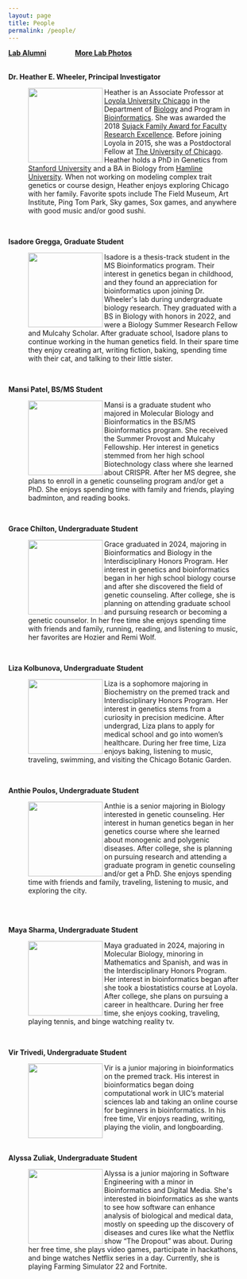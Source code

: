 ```yaml
---
layout: page
title: People
permalink: /people/
---
```

**<a href="{{ site.baseurl }}/alumni">Lab Alumni</a>**
&emsp; &emsp; &emsp;
**<a href="{{ site.baseurl }}/photos">More Lab Photos</a>**
<br>
<br>

**Dr. Heather E. Wheeler, Principal Investigator**


<figure>
    <a href="../images/hew2.jpg">
	<img src="{{ site.baseurl }}/images/hew2.jpg" width="150px" height="150px" align="left"/>
    </a>
<figcaption>
	Heather is an Associate Professor at <a href="http://luc.edu/">Loyola University Chicago</a>  in the Department of <a href="http://luc.edu/biology">Biology</a> and Program in <a href="http://luc.edu/bioinformatics/">Bioinformatics</a>. She was awarded the 2018 <a href="https://www.luc.edu/cas/thesujackawards/">Sujack Family Award for Faculty Research Excellence</a>. Before joining Loyola in 2015, she was a Postdoctoral Fellow at <a href="http://medicine.uchicago.edu/">The University of Chicago</a>. Heather holds a PhD in Genetics from <a href="http://genetics.stanford.edu/">Stanford University</a> and a BA in Biology from <a href="http://www.hamline.edu/cla/biology/">Hamline University</a>. When not working on modeling complex trait genetics or course design, Heather enjoys exploring Chicago with her family. Favorite spots include The Field Museum, Art Institute, Ping Tom Park, Sky games, Sox games, and anywhere with good music and/or good sushi.
</figcaption>
</figure>
<br>



**Isadore Gregga, Graduate Student**
<figure>
    <a href="../images/isadore.jpg">
        <img src="{{ site.baseurl }}/images/isadore.jpg" width="150px" height="150px" align="left"/>
    </a>
<figcaption>
Isadore is a thesis-track student in the MS Bioinformatics program. Their interest in genetics began in childhood, and they found an appreciation for bioinformatics upon joining Dr. Wheeler's lab during undergraduate biology research. They graduated with a BS in Biology with honors in 2022, and were a Biology Summer Research Fellow and Mulcahy Scholar. After graduate school, Isadore plans to continue working in the human genetics field. In their spare time they enjoy creating art, writing fiction, baking, spending time with their cat, and talking to their little sister.
</figcaption>
</figure>  
<br>

**Mansi Patel, BS/MS Student**

<figure>
    <a href="../images/mansi.jpg">
        <img src="{{ site.baseurl }}/images/mansi.jpg" width="150px" height="150px" align="left"/>
    </a>
<figcaption>
Mansi is a graduate student who majored in Molecular Biology and Bioinformatics in the BS/MS Bioinformatics program. She received the Summer Provost and Mulcahy Fellowship. Her interest in genetics stemmed from her high school Biotechnology class where she learned about CRISPR. After her MS degree, she plans to enroll in a genetic counseling program and/or get a PhD. She enjoys spending time with family and friends, playing badminton, and reading books.
</figcaption>
</figure>
<br>


**Grace Chilton, Undergraduate Student**
<figure>
    <a href="../images/grace.jpg">
        <img src="{{ site.baseurl }}/images/grace.jpg" width="150px" height="150px" align="left"/>
    </a>
<figcaption>
Grace graduated in 2024, majoring in Bioinformatics and Biology in the Interdisciplinary Honors Program. Her interest in genetics and bioinformatics began in her high school biology course and after she discovered the field of genetic counseling. After college, she is planning on attending graduate school and pursuing research or becoming a genetic counselor. In her free time she enjoys spending time with friends and family, running, reading, and listening to music, her favorites are Hozier and Remi Wolf. 
</figcaption>
</figure>
<br>



**Liza Kolbunova, Undergraduate Student**
<figure>
    <a href="../images/liza.jpg">
        <img src="{{ site.baseurl }}/images/liza.jpg" width="150px" height="150px" align="left"/>
    </a>
<figcaption>
Liza is a sophomore majoring in Biochemistry on the premed track and Interdisciplinary Honors Program. Her interest in genetics stems from a curiosity in precision medicine. After undergrad, Liza plans to apply for medical school and go into women’s healthcare. During her free time, Liza enjoys baking, listening to music, traveling, swimming, and visiting the Chicago Botanic Garden.
</figcaption>
</figure>
<br>


**Anthie Poulos, Undergraduate Student**
<figure>
    <a href="../images/anthie.jpg">
        <img src="{{ site.baseurl }}/images/anthie.jpg" width="150px" height="150px" align="left"/>
    </a>
<figcaption>
Anthie is a senior majoring in Biology interested in genetic counseling. Her interest in human genetics began in her genetics course where she learned about monogenic and polygenic diseases. After college, she is planning on pursuing research and attending a graduate program in genetic counseling and/or get a PhD. She enjoys spending time with friends and family, traveling, listening to music, and exploring the city.
</figcaption>
</figure>
<br>
<br>


**Maya Sharma, Undergraduate Student**

<figure>
    <a href="../images/maya.png">
        <img src="{{ site.baseurl }}/images/maya.png" width="150px" height="150px" align="left"/>
    </a>
<figcaption>
Maya graduated in 2024, majoring in Molecular Biology, minoring in Mathematics and Spanish, and was in the Interdisciplinary Honors Program. Her interest in bioinformatics began after she took a biostatistics course at Loyola. After college, she plans on pursuing a career in healthcare. During her free time, she enjoys cooking, traveling, playing tennis, and binge watching reality tv.
</figcaption>
</figure>
<br>


**Vir Trivedi, Undergraduate Student**

<figure>
    <a href="../images/vir.jpeg">
        <img src="{{ site.baseurl }}/images/vir.jpeg" width="150px" height="150px" align="left"/>
    </a>
<figcaption>
Vir is a junior majoring in bioinformatics on the premed track. His interest in bioinformatics began doing computational work in UIC’s material sciences lab and taking an online course for beginners in bioinformatics. In his free time, Vir enjoys reading, writing, playing the violin, and longboarding.
</figcaption>
</figure>
<br>

**Alyssa Zuliak, Undergraduate Student**

<figure>
    <a href="../images/alyssa.jpg">
        <img src="{{ site.baseurl }}/images/alyssa.jpg" width="150px" height="150px" align="left"/>
    </a>
<figcaption>
Alyssa is a junior majoring in Software Engineering with a minor in Bioinformatics and Digital Media. She's interested in bioinformatics as she wants to see how software can enhance analysis of biological and medical data, mostly on speeding up the discovery of diseases and cures like what the Netflix show “The Dropout” was about. During her free time, she plays video games, participate in hackathons, and binge watches Netflix series in a day. Currently, she is playing Farming Simulator 22 and Fortnite.
</figcaption>
</figure>
<br>
